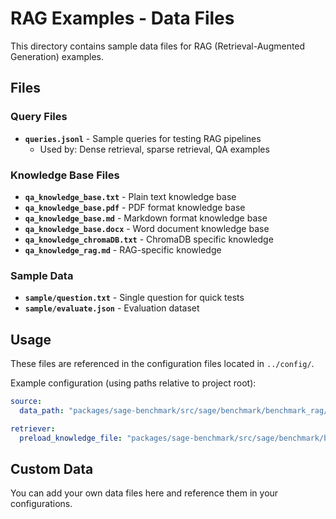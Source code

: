 # RAG Examples - Data Files

This directory contains sample data files for RAG (Retrieval-Augmented Generation) examples.

## Files

### Query Files

- **`queries.jsonl`** - Sample queries for testing RAG pipelines
  - Used by: Dense retrieval, sparse retrieval, QA examples

### Knowledge Base Files

- **`qa_knowledge_base.txt`** - Plain text knowledge base
- **`qa_knowledge_base.pdf`** - PDF format knowledge base
- **`qa_knowledge_base.md`** - Markdown format knowledge base
- **`qa_knowledge_base.docx`** - Word document knowledge base
- **`qa_knowledge_chromaDB.txt`** - ChromaDB specific knowledge
- **`qa_knowledge_rag.md`** - RAG-specific knowledge

### Sample Data

- **`sample/question.txt`** - Single question for quick tests
- **`sample/evaluate.json`** - Evaluation dataset

## Usage

These files are referenced in the configuration files located in `../config/`.

Example configuration (using paths relative to project root):

```yaml
source:
  data_path: "packages/sage-benchmark/src/sage/benchmark/benchmark_rag/data/queries.jsonl"

retriever:
  preload_knowledge_file: "packages/sage-benchmark/src/sage/benchmark/benchmark_rag/data/qa_knowledge_base.txt"
```

## Custom Data

You can add your own data files here and reference them in your configurations.
